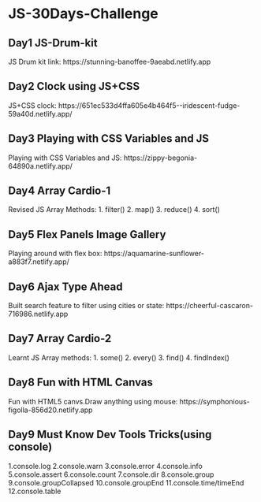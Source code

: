 # JS-30Days-Challenge
<h2>Day1 JS-Drum-kit</h2>
JS Drum kit link:  https://stunning-banoffee-9aeabd.netlify.app 
<h2>Day2 Clock using JS+CSS</h2>
JS+CSS clock: https://651ec533d4ffa605e4b464f5--iridescent-fudge-59a40d.netlify.app/
<h2>Day3 Playing with CSS Variables and JS</h2>
Playing with CSS Variables and JS: https://zippy-begonia-64890a.netlify.app/
<h2>Day4 Array Cardio-1</h2>
Revised JS Array Methods:
1. filter()
2. map()
3. reduce()
4. sort()
<h2>Day5 Flex Panels Image Gallery</h2>
Playing around with flex box: https://aquamarine-sunflower-a883f7.netlify.app/
<h2>Day6 Ajax Type Ahead</h2>
Built search feature to filter using cities or state: https://cheerful-cascaron-716986.netlify.app
<h2>Day7 Array Cardio-2</h2>
Learnt JS Array methods:
1. some()
2. every()
3. find()
4. findIndex()
<h2>Day8 Fun with HTML Canvas</h2>
Fun with HTML5 canvs.Draw anything using mouse:  https://symphonious-figolla-856d20.netlify.app
<h2>Day9 Must Know Dev Tools Tricks(using console)</h2>
1.console.log
2.console.warn
3.console.error
4.console.info
5.console.assert
6.console.count
7.console.dir
8.console.group
9.console.groupCollapsed
10.console.groupEnd
11.console.time/timeEnd
12.console.table

